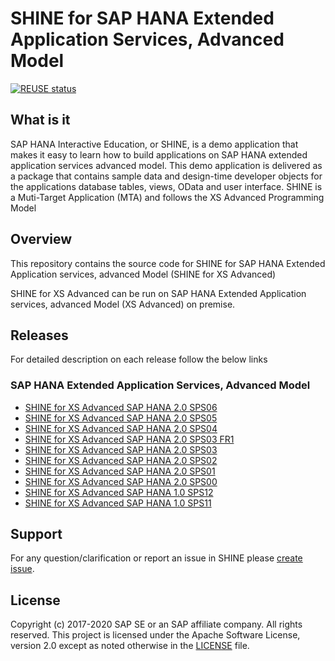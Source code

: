SHINE for SAP HANA Extended Application Services, Advanced Model
===============
[![REUSE status](https://api.reuse.software/badge/github.com/SAP-samples/hana-shine-xsa)](https://api.reuse.software/info/github.com/SAP-samples/hana-shine-xsa)

## What is it
SAP HANA Interactive Education, or SHINE, is a demo application that makes it easy to learn how to build applications on SAP HANA extended application services advanced model. This demo application is delivered as a package that contains sample data and design-time developer objects for the applications database tables, views, OData and user interface. SHINE is a Muti-Target Application (MTA) and follows the XS Advanced Programming Model

## Overview
This repository contains the source code for SHINE for SAP HANA Extended Application services, advanced Model (SHINE for XS Advanced)

SHINE for XS Advanced can be run on SAP HANA Extended Application services, advanced Model (XS Advanced) on premise.

## Releases

For detailed description on each release follow the below links 

### SAP HANA Extended Application Services, Advanced Model
- [SHINE for XS Advanced SAP HANA 2.0 SPS06](https://github.com/SAP-samples/hana-shine-xsa/blob/HANA2.0-SPS06/SHINE-XSA.md)
- [SHINE for XS Advanced SAP HANA 2.0 SPS05](https://github.com/SAP/hana-shine-xsa/blob/HANA2.0-SPS05/README.md)
- [SHINE for XS Advanced SAP HANA 2.0 SPS04](https://github.com/SAP/hana-shine-xsa/blob/HANA2.0-SPS04/README.md)
- [SHINE for XS Advanced SAP HANA 2.0 SPS03 FR1](https://github.com/SAP/hana-shine-xsa/blob/HANA-2.0-SPS03-FR1/README.md)
- [SHINE for XS Advanced SAP HANA 2.0 SPS03](https://github.com/SAP/hana-shine-xsa/blob/HANA2.0-SPS03/README.md)
- [SHINE for XS Advanced SAP HANA 2.0 SPS02](https://github.com/SAP/hana-shine-xsa/blob/HANA2.0-SPS02/README.md)
- [SHINE for XS Advanced SAP HANA 2.0 SPS01](https://github.com/SAP/hana-shine-xsa/blob/HANA2.0-SPS01/README.md)
- [SHINE for XS Advanced SAP HANA 2.0 SPS00](https://github.com/SAP/hana-shine-xsa/blob/HANA2.0-SPS00/README.md)
- [SHINE for XS Advanced SAP HANA 1.0 SPS12](https://github.com/SAP/hana-shine-xsa/blob/SPS12/README.md)
- [SHINE for XS Advanced SAP HANA 1.0 SPS11](https://github.com/SAP/hana-shine-xsa/blob/SPS11/README.md)

## Support
For any question/clarification or report an issue in SHINE please [create issue](https://github.com/sap/hana-shine-xsa/issues/new/).

## License
Copyright (c) 2017-2020 SAP SE or an SAP affiliate company. All rights reserved.
This project is licensed under the Apache Software License, version 2.0 except as noted otherwise in the [LICENSE](LICENSES/Apache-2.0.txt) file.
